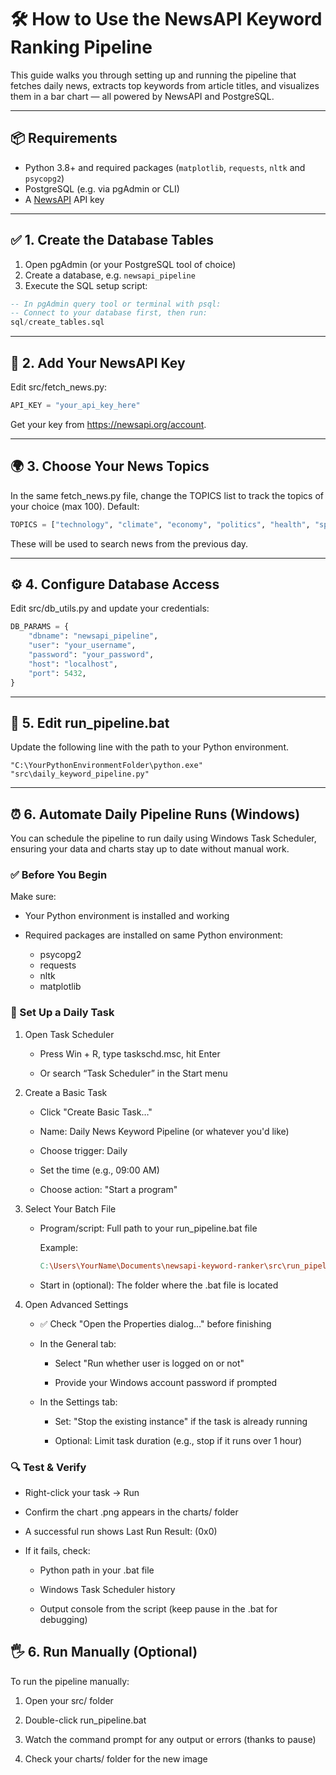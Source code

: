 # 🛠️ How to Use the NewsAPI Keyword Ranking Pipeline

This guide walks you through setting up and running the pipeline that fetches daily news, extracts top keywords from article titles, and visualizes them in a bar chart — all powered by NewsAPI and PostgreSQL.

---

## 📦 Requirements

- Python 3.8+ and required packages (`matplotlib`, `requests`, `nltk` and `psycopg2`)
- PostgreSQL (e.g. via pgAdmin or CLI)
- A [NewsAPI](https://newsapi.org) API key

---

## ✅ 1. Create the Database Tables

1. Open pgAdmin (or your PostgreSQL tool of choice)
2. Create a database, e.g. `newsapi_pipeline`
3. Execute the SQL setup script:

```sql
-- In pgAdmin query tool or terminal with psql:
-- Connect to your database first, then run:
sql/create_tables.sql
```

---

## 🔐 2. Add Your NewsAPI Key

Edit src/fetch_news.py:

```python
API_KEY = "your_api_key_here"
```
Get your key from https://newsapi.org/account.

---

## 🌍 3. Choose Your News Topics

In the same fetch_news.py file, change the TOPICS list to track the topics of your choice (max 100). Default:

```python
TOPICS = ["technology", "climate", "economy", "politics", "health", "sports"]
```

These will be used to search news from the previous day.

---

## ⚙️ 4. Configure Database Access

Edit src/db_utils.py and update your credentials:

```python
DB_PARAMS = {
    "dbname": "newsapi_pipeline",
    "user": "your_username",
    "password": "your_password",
    "host": "localhost",
    "port": 5432,
}
```

---

## 🦇 5. Edit run_pipeline.bat

Update the following line with the path to your Python environment.
```batch
"C:\YourPythonEnvironmentFolder\python.exe" "src\daily_keyword_pipeline.py"
```
---

## ⏰ 6. Automate Daily Pipeline Runs (Windows)

You can schedule the pipeline to run daily using Windows Task Scheduler, ensuring your data and charts stay up to date without manual work.

### ✅ Before You Begin

Make sure:

- Your Python environment is installed and working

- Required packages are installed on same Python environment:
    - psycopg2
    - requests
    - nltk
    - matplotlib


### 🧭 Set Up a Daily Task

1. Open Task Scheduler

    - Press Win + R, type taskschd.msc, hit Enter

     - Or search “Task Scheduler” in the Start menu

2. Create a Basic Task

    - Click "Create Basic Task…"

    - Name: Daily News Keyword Pipeline (or whatever you'd like)

    - Choose trigger: Daily

    - Set the time (e.g., 09:00 AM)

    - Choose action: "Start a program"

3. Select Your Batch File

    - Program/script: Full path to your run_pipeline.bat file
    
        Example:
        ```makefile
        C:\Users\YourName\Documents\newsapi-keyword-ranker\src\run_pipeline.bat
        ```
    - Start in (optional): The folder where the .bat file is located

4. Open Advanced Settings

    - ✅ Check "Open the Properties dialog…" before finishing

    - In the General tab:

        - Select "Run whether user is logged on or not"

        - Provide your Windows account password if prompted

    - In the Settings tab:

        - Set: "Stop the existing instance" if the task is already running

        - Optional: Limit task duration (e.g., stop if it runs over 1 hour)

### 🔍 Test & Verify

- Right-click your task → Run

- Confirm the chart .png appears in the charts/ folder

- A successful run shows Last Run Result: (0x0)

- If it fails, check:

    - Python path in your .bat file

    - Windows Task Scheduler history

    - Output console from the script (keep pause in the .bat for debugging)

## 🖐️ 6. Run Manually (Optional)

To run the pipeline manually:

1. Open your src/ folder

2. Double-click run_pipeline.bat

3. Watch the command prompt for any output or errors (thanks to pause)

4. Check your charts/ folder for the new image